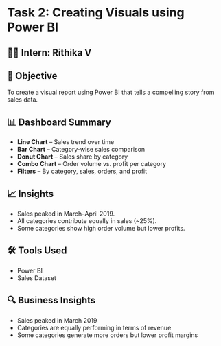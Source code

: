# Task 2: Creating Visuals using Power BI

## 👩‍💻 Intern: Rithika V  

## 🎯 Objective
To create a visual report using Power BI that tells a compelling story from sales data.

## 📊 Dashboard Summary
- **Line Chart** – Sales trend over time
- **Bar Chart** – Category-wise sales comparison
- **Donut Chart** – Sales share by category
- **Combo Chart** – Order volume vs. profit per category
- **Filters** – By category, sales, orders, and profit

## 📈 Insights
- Sales peaked in March–April 2019.
- All categories contribute equally in sales (~25%).
- Some categories show high order volume but lower profits.

## 🛠 Tools Used
- Power BI
- Sales Dataset

## 🔍 Business Insights
- Sales peaked in March 2019
- Categories are equally performing in terms of revenue
- Some categories generate more orders but lower profit margins

